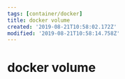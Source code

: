 ```yaml
---
tags: [container/docker]
title: docker volume
created: '2019-08-21T10:58:02.172Z'
modified: '2019-08-21T10:58:14.758Z'
---
```


# docker volume
